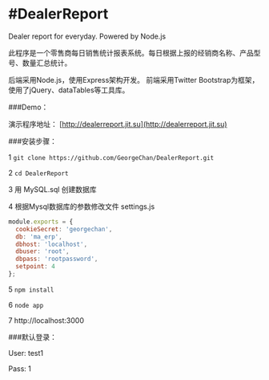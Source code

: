 #DealerReport
============

Dealer report for everyday.
Powered by Node.js

此程序是一个零售商每日销售统计报表系统。每日根据上报的经销商名称、产品型号、数量汇总统计。

后端采用Node.js，使用Express架构开发。
前端采用Twitter Bootstrap为框架，使用了jQuery、dataTables等工具库。


###Demo：

演示程序地址： [http://dealerreport.jit.su](http://dealerreport.jit.su)


###安装步骤：

1 `git clone https://github.com/GeorgeChan/DealerReport.git`

2 `cd DealerReport`

3 用 MySQL.sql 创建数据库

4 根据Mysql数据库的参数修改文件 settings.js

```javascript
module.exports = {
  cookieSecret: 'georgechan',
  db: 'ma_erp',
  dbhost: 'localhost',
  dbuser: 'root',
  dbpass: 'rootpassword',
  setpoint: 4
};
```

5  `npm install`

6  `node app`

7  http://localhost:3000

###默认登录：

User: test1

Pass: 1
